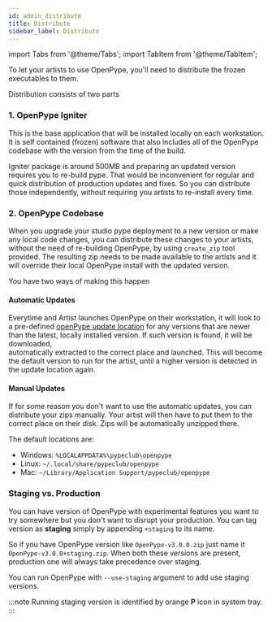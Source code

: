 ```yaml
---
id: admin_distribute
title: Distribute
sidebar_label: Distribute
---
```


import Tabs from '@theme/Tabs';
import TabItem from '@theme/TabItem';

To let your artists to use OpenPype, you'll need to distribute the frozen executables to them.

Distribution consists of two parts

 ### 1. OpenPype Igniter
 
 This is the base application that will be installed locally on each workstation.
 It is self contained (frozen) software that also includes all of the OpenPype codebase with the version
 from the time of the build.

 Igniter package is around 500MB and preparing an updated version requires you to re-build pype. That would be 
 inconvenient for regular and quick distribution of production updates and fixes. So you can distribute those
 independently, without requiring you artists to re-install every time.

 ### 2. OpenPype Codebase

When you upgrade your studio pype deployment to a new version or make any local code changes, you can distribute
these changes to your artists, without the need of re-building OpenPype, by using `create_zip` tool provided.
The resulting zip needs to be made available to the artists and it will override their local OpenPype install
with the updated version.

You have two ways of making this happen

#### Automatic Updates

Everytime and Artist launches OpenPype on their workstation, it will look to a pre-defined 
[openPype update location](admin_settings_system.md#openpype-deployment-control) for any versions that are newer than the
latest, locally installed version. If such version is found, it will be downloaded,  
automatically extracted to the correct place and launched. This will become the default 
version to run for the artist, until a higher version is detected in the update location again.

#### Manual Updates

If for some reason you don't want to use the automatic updates, you can distribute your
zips manually. Your artist will then have to put them to the correct place on their disk.
Zips will be automatically unzipped there.

The default locations are:

- Windows: `%LOCALAPPDATA%\pypeclub\openpype`
- Linux: `~/.local/share/pypeclub/openpype`
- Mac: `~/Library/Application Support/pypeclub/openpype`


### Staging vs. Production
You can have version of OpenPype with experimental features you want to try somewhere but you
don't want to disrupt your production. You can tag version as **staging** simply by appending `+staging`
to its name.

So if you have OpenPype version like `OpenPype-v3.0.0.zip` just name it `OpenPype-v3.0.0+staging.zip`.
When both these versions are present, production one will always take precedence over staging.

You can run OpenPype with `--use-staging` argument to add use staging versions.

:::note
Running staging version is identified by orange **P** icon in system tray.
:::